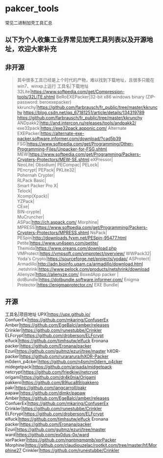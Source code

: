 # pakcer_tools
常见二进制加壳工具汇总
## 以下为个人收集工业界常见加壳工具列表以及开源地址，欢迎大家补充
## 非开源
> 其中很多工具已经是上个时代的产物，难以找到下载地址，且很多只能在win7、winxp上运行
工具名|下载地址
32Lite|https://www.softpedia.com/get/Compression-tools/32LiTE.shtml
BeRoEXEPacker|32-bit x86 windows binary (ZIP-password: beroexepacker)
kkrunchy|https://github.com/farbrausch/fr_public/tree/master/kkrunchy	https://blog.csdn.net/qq_67181251/article/details/134319789			https://github.com/farbrausch/fr_public/tree/master/kkrunchy
ANDpakk2|http://and.intercon.ru/releases/tools/andpakk2/
exe32pack|https://exe32pack.apponic.com/
Alternate EXEPacker|https://alternate-exe-packer.software.informer.com/download/?cad5b39
FSG|https://www.softpedia.com/get/Programming/Other-Programming-Files/Unpacker-for-FSG.shtml
MEW|https://www.softpedia.com/get/Programming/Packers-Crypters-Protectors/MEW-SE.shtml
eXPressor|		
NeoLite|
Obsidium|
PECompac|
PELock|		
PEncrypt|
PEPack|	
PKLite32|			
Pohernah Crypter|		
RLPack Basic|			
Smart Packer Pro X|			
Telock|				
Xcomp(Xpack)|				
YZPack|					
CExe|					
BIN-crypte|				
MuCruncher|					
ASPac|http://ch.aspack.com/
Morphine|					
MPRESS|https://www.softpedia.com/get/Programming/Packers-Crypters-Protectors/MPRESS.shtml
NsPack|
PESpin|http://downloads.fyxm.net/PESpin-95477.html
Petite|https://www.un4seen.com/petite/
Themida|https://www.oreans.com/download.php
VMProtect|https://vmpsoft.com/vmprotect/overview/
WWPack32|					
Yoda's Crypto|https://sourceforge.net/projects/yodap/
ASProtect|					
Armadillo|http://adn.bioinfo.uqam.ca/armadillo/download.html
.netshrink|https://www.pelock.com/products/netshrink/download
Alienyze|https://alienyze.com/
BoxedApp packer	|				
dotBundle|https://dotbundle.software.informer.com/
Enigma Protector|https://enigmaprotector.cn/
EXE Bundle|
## 开源
工具名|项目地址
UPX|https://upx.github.io/
ConfuerEx|https://github.com/mkaring/ConfuserEx
Amber|https://github.com/EgeBalci/amber/releases
Crinkler|https://github.com/runestubbe/Crinkler
ELFcrypt|https://github.com/droberson/ELFcrypt
elfuck|https://github.com/timhsutw/elfuck
Eronana packer|https://github.com/Eronana/packer
Ezuri|https://github.com/guitmz/ezuri/tree/master
hXOR-packer|https://github.com/rurararura/hXOR-Packer
m0dern_p4cker|https://github.com/n4sm/m0dern_p4cker
midegetpack|https://github.com/arisada/midgetpack
netcrypt|https://github.com/friedkiwi/netcrypt
origami|https://github.com/dr4k0nia/Origami
pakkero|https://github.com/89luca89/pakkero
pakr|https://github.com/iangcarroll/pakr
papaw|https://github.com/dimkr/papaw
Amber|https://github.com/EgeBalci/amber/releases
ConfuerEx|https://github.com/mkaring/ConfuserEx
Crinkler|https://github.com/runestubbe/Crinkler
ELFcrypt|https://github.com/droberson/ELFcrypt
elfuck|https://github.com/timhsutw/elfuck
Eronana packer|https://github.com/Eronana/packer
Ezuri|https://github.com/guitmz/ezuri/tree/master
ward|https://github.com/ex0dus-0x/ward
xorPacker|https://github.com/nqntmqmqmb/xorPacker
Morphine|https://github.com/claudiouzelac/rootkit.com/tree/master/hf/Morphine27
Crinkler|https://github.com/runestubbe/Crinkler
